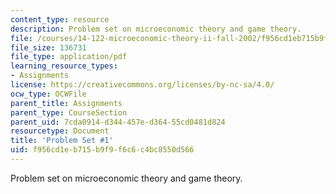 ```yaml
---
content_type: resource
description: Problem set on microeconomic theory and game theory.
file: /courses/14-122-microeconomic-theory-ii-fall-2002/f956cd1eb715b9f9f6c6c4bc8550d566_ps1q.pdf
file_size: 136731
file_type: application/pdf
learning_resource_types:
- Assignments
license: https://creativecommons.org/licenses/by-nc-sa/4.0/
ocw_type: OCWFile
parent_title: Assignments
parent_type: CourseSection
parent_uid: 7cda0914-d344-457e-d364-55cd0481d824
resourcetype: Document
title: 'Problem Set #1'
uid: f956cd1e-b715-b9f9-f6c6-c4bc8550d566
---
```

Problem set on microeconomic theory and game theory.